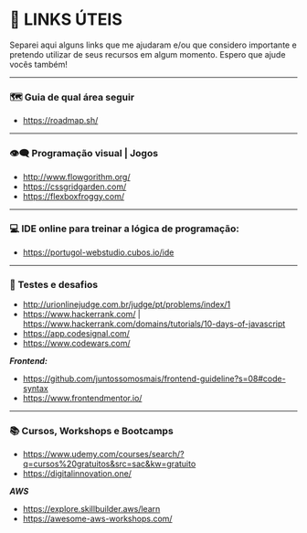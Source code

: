 # 🔗 LINKS ÚTEIS

Separei aqui alguns links que me ajudaram e/ou que considero importante e pretendo utilizar de seus recursos em algum momento. Espero que ajude vocês também! 

---
### 🗺️ Guia de qual área seguir
- https://roadmap.sh/

---
### 👁️‍🗨️ Programação visual | Jogos
- http://www.flowgorithm.org/
- https://cssgridgarden.com/
- https://flexboxfroggy.com/

---
### 💻 IDE online para treinar a lógica de programação:
- https://portugol-webstudio.cubos.io/ide

---
### 🧠 Testes e desafios
- http://urionlinejudge.com.br/judge/pt/problems/index/1
- https://www.hackerrank.com/ | https://www.hackerrank.com/domains/tutorials/10-days-of-javascript
- https://app.codesignal.com/
- https://www.codewars.com/

***Frontend:***
- https://github.com/juntossomosmais/frontend-guideline?s=08#code-syntax
- https://www.frontendmentor.io/

---
### 📚 Cursos, Workshops e Bootcamps

- https://www.udemy.com/courses/search/?q=cursos%20gratuitos&src=sac&kw=gratuito
- https://digitalinnovation.one/

***AWS***
- https://explore.skillbuilder.aws/learn
- https://awesome-aws-workshops.com/
